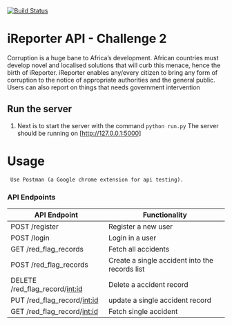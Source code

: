 [![Build Status](https://travis-ci.com/bafiam/iRepoter-api.svg?branch=develop)](https://travis-ci.com/bafiam/iRepoter-api)

# iReporter API - Challenge 2
Corruption is a huge bane to Africa’s development. African countries must develop novel and
localised solutions that will curb this menace, hence the birth of iReporter. iReporter enables
any/every citizen to bring any form of corruption to the notice of appropriate authorities and the
general public. Users can also report on things that needs government intervention

## Run the server
1. Next is to start the server with the command `python run.py`
       The server should be running on [http://127.0.0.1:5000]
       
# Usage
     Use Postman (a Google chrome extension for api testing).
     
### API Endpoints
| API Endpoint | Functionality |
| -----------  | ------------- |
| POST /register |  Register a new user |
| POST /login |  Login in a user |
| GET /red_flag_records |  Fetch all accidents |
| POST /red_flag_records |  Create a single accident into the records list|
| DELETE /red_flag_record/<int:id> |  Delete a accident record |
| PUT /red_flag_record/<int:id> |  update a single accident record |
| GET /red_flag_record/<int:id> |  Fetch single accident |

